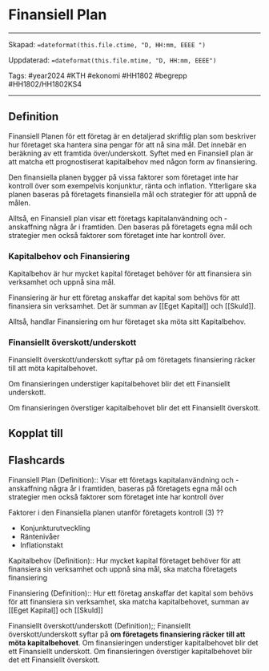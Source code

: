 # Finansiell Plan

---

Skapad: `=dateformat(this.file.ctime, "D, HH:mm, EEEE ")`

Uppdaterad: `=dateformat(this.file.mtime, "D, HH:mm, EEEE")`

Tags: #year2024 #KTH #ekonomi #HH1802 #begrepp #HH1802/HH1802KS4

---

## Definition

Finansiell Planen för ett företag är en detaljerad skriftlig plan som beskriver hur företaget ska hantera sina pengar för att nå sina mål. Det innebär en beräkning av ett framtida över/underskott. Syftet med en Finansiell plan är att matcha ett prognostiserat kapitalbehov med någon form av finansiering.

Den finansiella planen bygger på vissa faktorer som företaget inte har kontroll över som exempelvis konjunktur, ränta och inflation. Ytterligare ska planen baseras på företagets finansiella mål och strategier för att uppnå de målen.

Alltså, en Finansiell plan visar ett företags kapitalanvändning och -anskaffning några år i framtiden. Den baseras på företagets egna mål och strategier men också faktorer som företaget inte har kontroll över.

### Kapitalbehov och Finansiering

Kapitalbehov är hur mycket kapital företaget behöver för att finansiera sin verksamhet och uppnå sina mål.

Finansiering är hur ett företag anskaffar det kapital som behövs för att finansiera sin verksamhet. Det är summan av [[Eget Kapital]] och [[Skuld]].

Alltså, handlar Finansiering om hur företaget ska möta sitt Kapitalbehov.

### Finansiellt överskott/underskott

Finansiellt överskott/underskott syftar på om företagets finansiering räcker till att möta kapitalbehovet.

Om finansieringen understiger kapitalbehovet blir det ett Finansiellt underskott.

Om finansieringen överstiger kapitalbehovet blir det ett Finansiellt överskott.

## Kopplat till

## Flashcards

Finansiell Plan (Definition):: Visar ett företags kapitalanvändning och -anskaffning några år i framtiden, baseras på företagets egna mål och strategier men också faktorer som företaget inte har kontroll över

Faktorer i den Finansiella planen utanför företagets kontroll (3)
??
- Konjunkturutveckling
- Räntenivåer
- Inflationstakt

Kapitalbehov (Definition):: Hur mycket kapital företaget behöver för att finansiera sin verksamhet och uppnå sina mål, ska matcha företagets finansiering
<!--SR:!2000-01-01,1,250!2024-05-12,4,270-->

Finansiering (Definition):: Hur ett företag anskaffar det kapital som behövs för att finansiera sin verksamhet, ska matcha kapitalbehovet, summan av [[Eget Kapital]] och [[Skuld]]

Finansiellt överskott/underskott (Definition);; Finansiellt överskott/underskott syftar på **om företagets finansiering räcker till att möta kapitalbehovet**. Om finansieringen understiger kapitalbehovet blir det ett Finansiellt underskott. Om finansieringen överstiger kapitalbehovet blir det ett Finansiellt överskott.

